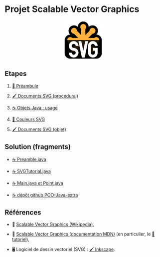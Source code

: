 Projet Scalable Vector Graphics
================================================================================

<p align="center">
<img src="images/svg-logo.svg" width="25%" />
</p>

## Etapes

 1. [🍼 Préambule](préambule.md)

 2. [🖌 Documents SVG (procédural)](impératif.md)

 3. [☕ Objets Java : usage](objet-usage.md)

 4. [🎨 Couleurs SVG](couleurs.md)

 5. [🖌 Documents SVG (objet)](objets.md)

## Solution (fragments)

  - [☕ Preamble.java](https://gist.github.com/boisgera/b48008b03443fd223edb3373c402442e)

  - [☕ SVGTutorial.java](https://gist.github.com/boisgera/b9efb9fce08b6297f87bd042e565cbd2)

  - [☕ Main.java et Point.java](https://gist.github.com/boisgera/263ba8ea420d212a1cd12c3c8bd4ff04)

  - [☕ dépôt github POO-Java-extra](https://github.com/boisgera/POO-Java-extra)


## Références

  - 📖 [Scalable Vector Graphics (Wikipedia)](https://fr.wikipedia.org/wiki/Scalable_Vector_Graphics),

  - 📖 [Scalable Vector Graphics (documentation MDN)](https://developer.mozilla.org/fr/docs/Web/SVG)
    (en particulier, le [🍼 tutoriel](https://developer.mozilla.org/fr/docs/Web/SVG/Tutoriel)),
  
  - 🖥 Logiciel de dessin vectoriel (SVG) : [🖌 Inkscape](https://inkscape.org/fr).
